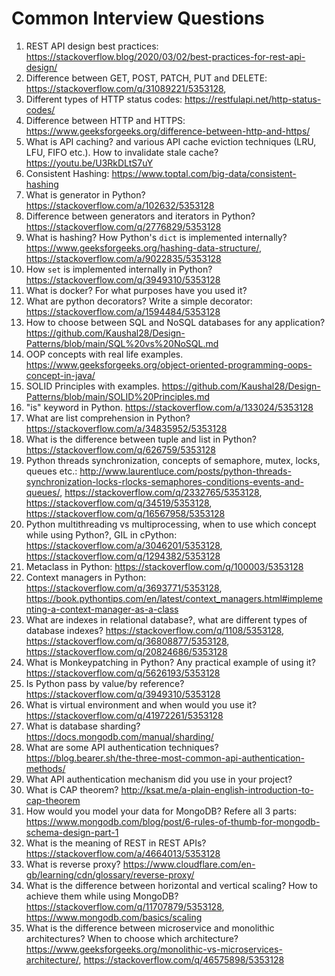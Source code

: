 # Common Interview Questions

1. REST API design best practices: https://stackoverflow.blog/2020/03/02/best-practices-for-rest-api-design/
2. Difference between GET, POST, PATCH, PUT and DELETE: https://stackoverflow.com/q/31089221/5353128, 
3. Different types of HTTP status codes: https://restfulapi.net/http-status-codes/
4. Difference between HTTP and HTTPS: https://www.geeksforgeeks.org/difference-between-http-and-https/
5. What is API caching? and various API cache eviction techniques (LRU, LFU, FIFO etc.). How to invalidate stale cache? https://youtu.be/U3RkDLtS7uY
6. Consistent Hashing: https://www.toptal.com/big-data/consistent-hashing
7. What is generator in Python?  https://stackoverflow.com/a/102632/5353128
8. Difference between generators and iterators in Python? https://stackoverflow.com/q/2776829/5353128
9. What is hashing? How Python's `dict` is implemented internally? https://www.geeksforgeeks.org/hashing-data-structure/, https://stackoverflow.com/a/9022835/5353128
10. How `set` is implemented internally in Python? https://stackoverflow.com/q/3949310/5353128
11. What is docker? For what purposes have you used it?
12. What are python decorators? Write a simple decorator: https://stackoverflow.com/a/1594484/5353128
13. How to choose between SQL and NoSQL databases for any application? https://github.com/Kaushal28/Design-Patterns/blob/main/SQL%20vs%20NoSQL.md
14. OOP concepts with real life examples. https://www.geeksforgeeks.org/object-oriented-programming-oops-concept-in-java/
15. SOLID Principles with examples. https://github.com/Kaushal28/Design-Patterns/blob/main/SOLID%20Principles.md
16. "is" keyword in Python. https://stackoverflow.com/a/133024/5353128
17. What are list comprehension in Python? https://stackoverflow.com/a/34835952/5353128
18. What is the difference between tuple and list in Python? https://stackoverflow.com/q/626759/5353128
19. Python threads synchronization, concepts of semaphore, mutex, locks, queues etc.: http://www.laurentluce.com/posts/python-threads-synchronization-locks-rlocks-semaphores-conditions-events-and-queues/, https://stackoverflow.com/q/2332765/5353128, https://stackoverflow.com/q/34519/5353128, https://stackoverflow.com/q/16567958/5353128
20. Python multithreading vs multiprocessing, when to use which concept while using Python?, GIL in cPython: https://stackoverflow.com/a/3046201/5353128, https://stackoverflow.com/q/1294382/5353128
21. Metaclass in Python: https://stackoverflow.com/q/100003/5353128
22. Context managers in Python: https://stackoverflow.com/q/3693771/5353128, https://book.pythontips.com/en/latest/context_managers.html#implementing-a-context-manager-as-a-class
23. What are indexes in relational database?, what are different types of database indexes? https://stackoverflow.com/q/1108/5353128, https://stackoverflow.com/q/36808877/5353128, https://stackoverflow.com/q/20824686/5353128
24. What is Monkeypatching in Python? Any practical example of using it?  https://stackoverflow.com/q/5626193/5353128
25. Is Python pass by value/by reference? https://stackoverflow.com/q/3949310/5353128
26. What is virtual environment and when would you use it? https://stackoverflow.com/q/41972261/5353128
27. What is database sharding? https://docs.mongodb.com/manual/sharding/
28. What are some API authentication techniques? https://blog.bearer.sh/the-three-most-common-api-authentication-methods/
29. What API authentication mechanism did you use in your project?
30. What is CAP theorem? http://ksat.me/a-plain-english-introduction-to-cap-theorem
31. How would you model your data for MongoDB? Refere all 3 parts: https://www.mongodb.com/blog/post/6-rules-of-thumb-for-mongodb-schema-design-part-1
32. What is the meaning of REST in REST APIs? https://stackoverflow.com/a/4664013/5353128
33. What is reverse proxy? https://www.cloudflare.com/en-gb/learning/cdn/glossary/reverse-proxy/
34. What is the difference between horizontal and vertical scaling? How to achieve them while using MongoDB? https://stackoverflow.com/q/11707879/5353128, https://www.mongodb.com/basics/scaling
35. What is the difference between microservice and monolithic architectures? When to choose which architecture? https://www.geeksforgeeks.org/monolithic-vs-microservices-architecture/, https://stackoverflow.com/q/46575898/5353128
